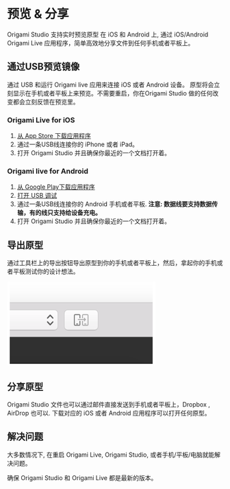 # 预览 & 分享

Origami Studio 支持实时预览原型 在 iOS 和 Android 上, 通过 iOS\/Android Origami Live 应用程序，简单高效地分享文件到任何手机或者平板上。

## 通过USB预览镜像

通过 USB 和运行 Origami live 应用来连接 iOS 或者 Android 设备。 原型将会立刻显示在手机或者平板上来预览。不需要重启，你在Origami Studio 做的任何改变都会立刻反馈在预览里。

### **Origami Live for iOS**

1. [从 App Store 下载应用程序](https://itunes.apple.com/us/app/origami-live-design-prototyping/id942636206)
2. 通过一条USB线连接你的 iPhone 或者 iPad。
3. 打开 Origami Studio 并且确保你最近的一个文档打开着。

### **Origami live for Android**

1. [从 Google Play下载应用程序](https://play.google.com/store/apps/details?id=com.facebook.Origami)
2. [打开 USB 调试](http://developer.android.com/tools/help/adb.html#Enabling)
3. 通过一条USB线连接你的 Android 手机或者平板. **注意: 数据线要支持数据传输，有的线只支持给设备充电。**
4. 打开 Origami Studio 并且确保你最近的一个文档打开着。

## 导出原型

通过工具栏上的导出按钮导出原型到你的手机或者平板上，然后，拿起你的手机或者平板测试你的设计想法。

![](/assets/18.png)

## 分享原型

Origami Studio 文件也可以通过邮件直接发送到手机或者平板上，Dropbox ,  AirDrop 也可以. 下载对应的 iOS 或者 Android 应用程序可以打开任何原型。

## 解决问题

大多数情况下, 在重启 Origami Live, Origami Studio, 或者手机\/平板\/电脑就能解决问题。

确保 Origami Studio 和 Origami Live 都是最新的版本。

